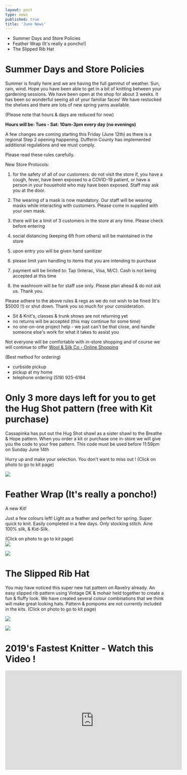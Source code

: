 ```yaml
---
layout: post
type: news
published: true
title: 'June News'
---
```

- Summer Days and Store Policies
- Feather Wrap (It's really a poncho!)
- The Slipped Rib Hat

<h1>Summer Days and Store Policies</h1>

Summer is finally here and we are having the full gammut of weather. Sun, rain, wind. Hope you have been able to get in a bit of knitting between your gardening sessions. 
We have been open at the shop for about 3 weeks. It has been so wonderful seeing all of your familiar faces! We have restocked the shelves and there are lots of new spring yarns available. 

(Please note that hours & days are reduced for now)

<strong>Hours will be: Tues - Sat:  10am-3pm every day  (no evenings)</strong>

A few changes are coming starting this Friday (June 12th) as there is a regional Step 2 opening happening. Dufferin County has implemented additional regulations and we must comply.

Please read these rules carefully.

New Store Protocols:

1) for the safety of all of our customers: do not visit the store if, you have a cough, fever, have been exposed to a COVID-19 patient, or have a person in your household who may have been exposed. Staff may ask you at the door.

2) The wearing of a mask is now mandatory. Our staff will be wearing masks while interacting with customers. Please come in supplied with your own mask. 

3) there will be a limit of 3 customers in the store at any time. Please check before entering

4) social distancing (keeping 6ft from others) will be maintained in the store

5) upon entry you will be given hand sanitizer

6) please limit yarn handling to items that you are intending to purchase

7) payment will be limited to:  Tap (Interac, Visa, M/C). Cash is not being accepted at this time

8) the washroom will be for staff use only. Please plan ahead & do not ask us. Thank you.

Please adhere to the above rules & regs as we do not wish to be fined (It's $5000 !!) or shut down. Thank you so much for your consideration.

- Sit & Knit's, classes & trunk shows are not returning yet  
- no returns will be accepted (this may continue for some time)
- no one-on-one project help - we just can't be that close, and handle someone else's work for what it takes to assist you

Not everyone will be comfortable with in-store shopping and of course we will continue to offer <a href="http://woolandsilkcoshop.com/">Wool & Silk Co - Online Shopping</a>

(Best method for ordering)
- curbside pickup
- pickup at my home
- telephone ordering  (519) 925-6194

<h1>Only 3 more days left for you to get the Hug Shot pattern (free with Kit purchase)</h1>

Cassapinka has put out the Hug Shot shawl as a sister shawl to the Breathe & Hope pattern. When you order a kit or purchase one in-store we will give you the code to your free pattern.
This code must be used before 11:59pm on Sunday June 14th

Hurry up and make your selection. You don't want to miss out !
(Click on photo to go to kit page)

<a href="https://woolandsilkco.us11.list-manage.com/track/click?u=b948a6c6bf914edca957eadf1&id=d70ee59184&e=5dbcc3b01d"><img src="/img/junenewsphoto1.jpg" /></a>

<h1>Feather Wrap (It's really a poncho!)</h1>

A new Kit!
 
Just a few colours left! Light as a feather and perfect for spring. Super quick to knit. Easily completed in a few days. Only stocking stitch. Aine 100% silk, & Kid-Silk.

(Click on photo to go to kit page)  
<a href="https://woolandsilkco.us11.list-manage.com/track/click?u=b948a6c6bf914edca957eadf1&id=4cf0a78683&e=5dbcc3b01d"><img src="/img/junenewsphoto2.jpg" /></a>

<img src="/img/junenewsphoto3.jpg" />

 <h1>The Slipped Rib Hat</h1>
 
<p>You may have noticed this super new hat pattern on Ravelry already. An easy slipped rib pattern using Vintage DK & mohair held together to create a fun & fluffy look. We have created several colour combinations that we think will make great looking hats. Pattern & pompoms are not currently included in the kits.
(Click on photo to go to kit page)</p>
    <p><a href="https://woolandsilkco.us11.list-manage.com/track/click?u=b948a6c6bf914edca957eadf1&id=b3e7b74ed2&e=5dbcc3b01d"><img src="/img/featurehat.jpg"></a></p>
    <p>  <img src="/img/featurehat2.jpg"></p>
 
<h1>2019's Fastest Knitter - Watch this Video !</h1>
<iframe width="560" height="315" src="https://www.youtube.com/embed/2a4l8UbytGA" frameborder="0" allow="accelerometer; autoplay; encrypted-media; gyroscope; picture-in-picture" allowfullscreen></iframe>
